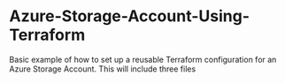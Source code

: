 # Azure-Storage-Account-Using-Terraform
Basic example of how to set up a reusable Terraform configuration for an Azure Storage Account. This will include three files

